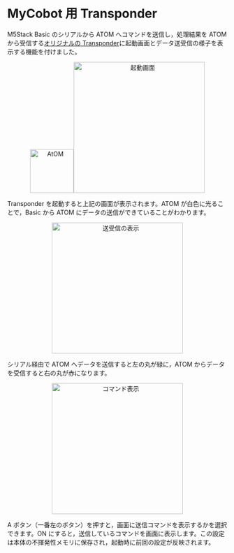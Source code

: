 # MyCobot 用 Transponder

M5Stack Basic のシリアルから ATOM へコマンドを送信し，処理結果を ATOM から受信する[オリジナルの Transponder](https://github.com/elephantrobotics/myCobot/tree/main/Arduino/MycobotBasic/examples/Transponder)に起動画面とデータ送受信の様子を表示する機能を付けました。

<div align="center">
    <a href="https://gyazo.com/b3b63dd836e511b7ff89201de3dd3141"><img src="https://i.gyazo.com/b3b63dd836e511b7ff89201de3dd3141.png" alt="AtOM" width="100"/></a><a href="https://gyazo.com/1efae34d2c922ad8e92b43453d971049"><img src="https://i.gyazo.com/1efae34d2c922ad8e92b43453d971049.png" alt="起動画面" width="300"/></a>
</div>

Transponder を起動すると上記の画面が表示されます。ATOM が白色に光ることで，Basic から ATOM にデータの送信ができていることがわかります。

<div align="center">
    <a href="https://gyazo.com/7058c5abed3b6e779e8e7ba966516c70"><img src="https://i.gyazo.com/7058c5abed3b6e779e8e7ba966516c70.png" alt="送受信の表示" width="300"/></a>
</div>

シリアル経由で ATOM へデータを送信すると左の丸が緑に，ATOM からデータを受信すると右の丸が赤になります。

<div align="center">
    <a href="https://gyazo.com/7e486322bc0ce261d38140716a926011"><img src="https://i.gyazo.com/7e486322bc0ce261d38140716a926011.png" alt="コマンド表示" width="300"/></a>
</div>

A ボタン（一番左のボタン）を押すと，画面に送信コマンドを表示するかを選択できます。ON にすると，送信しているコマンドを画面に表示します。この設定は本体の不揮発性メモリに保存され，起動時に前回の設定が反映されます。
